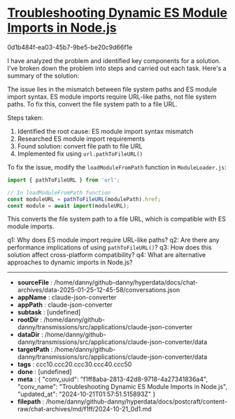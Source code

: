 # [Troubleshooting Dynamic ES Module Imports in Node.js](https://claude.ai/chat/f1ff8aba-2813-42d8-9718-4a27341836a4)

0d1b484f-ea03-45b7-9be5-be20c9d66f1e

 I have analyzed the problem and identified key components for a solution. I've broken down the problem into steps and carried out each task. Here's a summary of the solution:

The issue lies in the mismatch between file system paths and ES module import syntax. ES module imports require URL-like paths, not file system paths. To fix this, convert the file system path to a file URL.

Steps taken:
1. Identified the root cause: ES module import syntax mismatch
2. Researched ES module import requirements
3. Found solution: convert file path to file URL
4. Implemented fix using `url.pathToFileURL()`

To fix the issue, modify the `loadModuleFromPath` function in `ModuleLoader.js`:

```javascript
import { pathToFileURL } from 'url';

// In loadModuleFromPath function
const moduleURL = pathToFileURL(modulePath).href;
const module = await import(moduleURL);
```

This converts the file system path to a file URL, which is compatible with ES module imports.

q1: Why does ES module import require URL-like paths?
q2: Are there any performance implications of using `pathToFileURL()`?
q3: How does this solution affect cross-platform compatibility?
q4: What are alternative approaches to dynamic imports in Node.js?

---

* **sourceFile** : /home/danny/github-danny/hyperdata/docs/chat-archives/data-2025-01-25-12-45-58/conversations.json
* **appName** : claude-json-converter
* **appPath** : claude-json-converter
* **subtask** : [undefined]
* **rootDir** : /home/danny/github-danny/transmissions/src/applications/claude-json-converter
* **dataDir** : /home/danny/github-danny/transmissions/src/applications/claude-json-converter/data
* **targetPath** : /home/danny/github-danny/transmissions/src/applications/claude-json-converter/data
* **tags** : ccc10.ccc20.ccc30.ccc40.ccc50
* **done** : [undefined]
* **meta** : {
  "conv_uuid": "f1ff8aba-2813-42d8-9718-4a27341836a4",
  "conv_name": "Troubleshooting Dynamic ES Module Imports in Node.js",
  "updated_at": "2024-10-21T01:57:51.515893Z"
}
* **filepath** : /home/danny/github-danny/hyperdata/docs/postcraft/content-raw/chat-archives/md/f1ff/2024-10-21_0d1.md